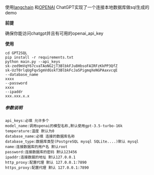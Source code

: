 使用[langchain](https://github.com/langchain-ai/langchain) 和[OPENAI]([OpenAI](https://openai.com/)) ChatGPT实现了一个连接本地数据库做sql生成的demo

**前提**

确保你能访问chatgpt并且有可用的openai_api_key

**使用**

```shell
cd GPT2SQL
pip install -r requirements.txt
python main.py --api_keys
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
sk-UzT0rlqUgFqvSgmVdGskT3BlbkFcJaSPigmqXeNGPAaxvcqE
--database_name
xxxx
--password
xxxx
--ipaddr
xxx.xxx.x.x
```

##### 参数说明

```shell
api_keys:必填 允许多个
model_name:调用openai的模型名称,默认使用gpt-3.5-turbo-16k
temperature:温度 默认为0
database_name:必填 连接的数据库名称
database_type:数据库类型(PostgreSQL mysql SQLite....)默认 mysql
name:连接数据库的用户名 默认root
password:连接数据库的密码 默认123456
ipaddr:连接数据的地址 默认127.0.0.1
http_proxy:配置代理 默认 127.0.0.1:7890
https_proxy:配置代理 默认 127.0.0.1:7890

```



